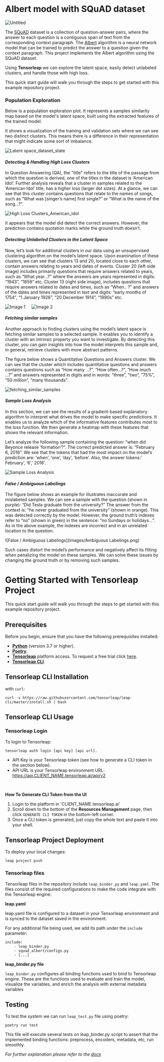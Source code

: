 
# Albert model with SQuAD dataset

![Untitled](images/open.png)

The [SQuAD](https://huggingface.co/datasets/squad) dataset is a collection of question-answer pairs, where the answer to
each question is a contiguous span of text from the corresponding context paragraph. The 
[Albert](https://huggingface.co/albert-base-v2) algorithm is a neural
network model that can be trained to predict the answer to a question given the context paragraph.
This project implements the Albert algorithm using the SQuAD dataset. 

Using **Tensorleap** we can explore the latent space, easily detect unlabeled clusters, and handle those with high loss. 

This quick start guide will walk you through the steps to get started with this example repository project.

### Population Exploration

Below is a population exploration plot. It represents a samples similarity map based on the model's latent space,
built using the extracted features of the trained model.

It shows a visualization of the training and validation sets where we can see two distinct clusters. 
This means there is a difference in their representation that might indicate some sort of imbalance.

![Latent space_dataset_state](images/population_exploration_dataset_state.png)

#### *Detecting & Handling High Loss Clusters*
In Question Answering (QA), the "title" refers to the title of the passage from which the question is derived, one of
the titles in the dataset is ‘American Idol’.
Further analysis reveals that a cluster in samples related to the ‘American Idol’ title, has a higher loss
(larger dot sizes).
At a glance, we can see that this cluster contains questions that relate to the names of songs, 
such as “What was [singer’s name] first single?” or “What is the name of the song…?”.

![High Loss Clusters_American_idol](images/High_loss_clusters_american_idol.png)

It appears that the model did detect the correct answers. However, the prediction contains quotation marks while the
ground truth doesn’t.

#### *Detecting Unlabeled Clusters in the Latent Space*

Now, let’s look for additional clusters in our data using an unsupervised clustering algorithm on the model’s latent
space.
Upon examination of these clusters, we can see that clusters 13 and 20, located close to each other, contain answers 
relating to years and dates of events. Cluster 20 (left side image) includes primarily questions that require answers
related to years, 
such as “What year…?” where the answers are years represented in digits: “1943”, “1659” etc. 
Cluster 13 (right side image), includes questions that require answers related to dates and times, such as “When.. ?” 
and answers of the dates and times represented in text and digits: “early months of 1754”, “1 January 1926”, 
“20 December 1914”, “1990s” etc.

<div style="display: flex">
  <img src="images/cluster_20.png" alt="Image 1" style="margin-right: 10px;">
  <img src="images/cluster_13.png" alt="Image 2" style="margin-left: 10px;">
</div>

#### *Fetching similar samples*

Another approach to finding clusters using the model’s latent space is fetching similar samples to a selected sample.
It enables you to identify a cluster with an intrinsic property you want to investigate. 
By detecting this cluster, you can gain insights into how the model interprets this sample and, in general, retrieve 
clusters with more abstract patterns.

The figure below shows a Quantitative Questions and Answers cluster. We can see that the cluster which includes 
quantitative questions and answers contains questions such as “How many …?”, “How often…?”, “How much …?” and answers 
represented in digits and in words: “three”, “two”, “75%”, “50 million”, “many thousands”.

![fetching_similar_samples](images/fetching_similar_samples.png)

#### *Sample Loss Analysis*
In this section, we can see the results of a gradient-based explanatory algorithm to interpret what drives the model to 
make specific predictions. It enables us to analyze which of the informative features contributes most 
to the loss function. We then generate a heatmap with these features that shows the relevant information.

Let’s analyze the following sample containing the question: “when did Beyonce release ‘formation’?”. The correct 
predicted answer is: “February 6, 2016”. We see that the tokens that had the most impact on the model’s prediction are:
‘when’, ‘one’, ‘day’, ‘before’. Also, the answer tokens:’ February’, ‘6’,’ 2016′.

![Sample Loss Analysis](images/Sample_Loss_Analysis.png)

#### *False / Ambiguous Labelings*

The figure below shows an example for illustrates inaccurate and mislabeled samples.
We can see a sample with the question (shown in purple): “Did Tesla graduate from the university?” The answer from the 
context is: “he never graduated from the university” (shown in orange). This was detected correctly by the model. 
However, the ground truth’s indexes refer to “no” (shown in green) in the sentence: “no Sundays or holidays…”. As in 
the above example, the indexes are incorrect and in an unrelated location to the question.

![False / Ambiguous Labelings](images/Ambiguous Labelings.png)

Such cases distort the model’s performance and negatively affect its fitting when penalizing the model on these samples.
We can solve these issues by changing the ground truth or by removing such samples.

# Getting Started with Tensorleap Project

This quick start guide will walk you through the steps to get started with this example repository project.

## Prerequisites

Before you begin, ensure that you have the following prerequisites installed:

- **[Python](https://www.python.org/)** (version 3.7 or higher).
- **[Poetry](https://python-poetry.org/)**.
- **[Tensorleap](https://tensorleap.ai/)** platform access. To request a free trial click [here](https://meetings.hubspot.com/esmus/free-trial).
- **[Tensorleap CLI](https://github.com/tensorleap/leap-cli)**.


## Tensorleap **CLI Installation**

with `curl`:

```
curl -s https://raw.githubusercontent.com/tensorleap/leap-cli/master/install.sh | bash
```

## Tensorleap CLI Usage

### Tensorleap **Login**

To login to Tensorleap:

```
tensorleap auth login [api key] [api url].
```

- API Key is your Tensorleap token (see how to generate a CLI token in the section below).
- API URL is your Tensorleap environment URL: https://api.CLIENT_NAME.tensorleap.ai/api/v2

<br>

**How To Generate CLI Token from the UI**

1. Login to the platform in 'CLIENT_NAME.tensorleap.ai'
2. Scroll down to the bottom of the **Resources Management** page, then click `GENERATE CLI TOKEN` in the bottom-left corner.
3. Once a CLI token is generated, just copy the whole text and paste it into your shell.


## Tensorleap **Project Deployment**

To deploy your local changes:

```
leap project push
```

### **Tensorleap files**

Tensorleap files in the repository include `leap_binder.py` and `leap.yaml`. The files consist of the  required configurations to make the code integrate with the Tensorleap engine:

**leap.yaml**

leap.yaml file is configured to a dataset in your Tensorleap environment and is synced to the dataset saved in the environment.

For any additional file being used, we add its path under the `include` parameter:

```
include:
    - leap_binder.py
    - squad_albert/configs.py
    - [...]
```

**leap_binder.py file**

`leap_binder.py` configures all binding functions used to bind to Tensorleap engine. These are the functions used to evaluate and train the model, visualize the variables, and enrich the analysis with external metadata variables

## Testing

To test the system we can run `leap_test.py` file using poetry:

```
poetry run test
```

This file will execute several tests on leap_binder.py script to assert that the implemented binding functions: preprocess, encoders,  metadata, etc,  run smoothly.

*For further explanation please refer to the [docs](https://docs.tensorleap.ai/)*




